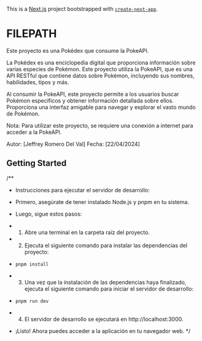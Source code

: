This is a [Next.js](https://nextjs.org/) project bootstrapped with [`create-next-app`](https://github.com/vercel/next.js/tree/canary/packages/create-next-app).

# FILEPATH


Este proyecto es una Pokédex que consume la PokeAPI.

La Pokédex es una enciclopedia digital que proporciona información sobre varias especies de Pokémon. Este proyecto utiliza la PokeAPI, que es una API RESTful que contiene datos sobre Pokémon, incluyendo sus nombres, habilidades, tipos y más.

Al consumir la PokeAPI, este proyecto permite a los usuarios buscar Pokémon específicos y obtener información detallada sobre ellos. Proporciona una interfaz amigable para navegar y explorar el vasto mundo de Pokémon.

Nota: Para utilizar este proyecto, se requiere una conexión a internet para acceder a la PokeAPI.

Autor: [Jeffrey Romero Del Val]
Fecha: [22/04/2024]


## Getting Started
/**
 * Instrucciones para ejecutar el servidor de desarrollo:
 
 * Primero, asegúrate de tener instalado Node.js y pnpm en tu sistema.
 
 * Luego, sigue estos pasos:
 
 * 1. Abre una terminal en la carpeta raíz del proyecto.
 * 2. Ejecuta el siguiente comando para instalar las dependencias del proyecto:
 *    ``` pnpm install ```
 * 3. Una vez que la instalación de las dependencias haya finalizado, ejecuta el siguiente comando para iniciar el servidor de desarrollo:
 *    ``` pnpm run dev ```
 * 4. El servidor de desarrollo se ejecutará en http://localhost:3000.
 * ¡Listo! Ahora puedes acceder a la aplicación en tu navegador web.
 */
